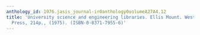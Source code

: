 ```yaml
---
anthology_id: 1976.jasis_journal-ir0anthology0volumeA27A4.12
title: 'University science and engineering libraries. Ellis Mount. Westport, CT: Greenwood
  Press, 214p., (1975). (ISBN-0-8371-7955-6)'
---
```


